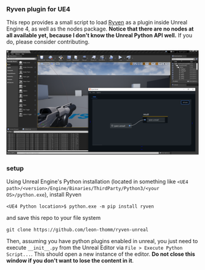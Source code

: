 ### Ryven plugin for UE4

This repo provides a small script to load [Ryven](https://github.com/leon-thomm/ryven) as a plugin inside Unreal Engine 4, as well as the nodes package. **Notice that there are no nodes at all available yet, because I don't know the Unreal Python API well.** If you do, please consider contributing.

![](docs/img/screenshot.png)

### setup

Using Unreal Engine's Python installation (located in something like `<UE4 path>/<version>/Engine/Binaries/ThirdParty/Python3/<your OS>/python.exe`), install Ryven

```
<UE4 Python location>$ python.exe -m pip install ryven
```

and save this repo to your file system

```
git clone https://github.com/leon-thomm/ryven-unreal
```

[comment]: <> (Alternatively, it might be possible to create your own virtual env and link UR4's Python to this env's side-packages, but I didn't try that.)

Then, assuming you have python plugins enabled in unreal, you just need to execute `__init__.py` from the Unreal Editor via `File > Execute Python Script...`. This should open a new instance of the editor. **Do not close this window if you don't want to lose the content in it**.

